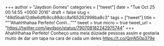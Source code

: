 
+++
author = "Jaydson Gomes"
categories = ["tweet"]
date = "Tue Oct 25 00:14:55 +0000 2016"
draft = false
slug = "48d5bab12d8e6dfb9cc88dcc8a165262998ba8c3"
tags = ["tweet"]
title = """AhahHhahaa Perfeito! Conh..."""
tweet = true
micro = true
tweet_url = "https://twitter.com/jaydson/status/790708182242975744"
+++
AhahHhahaa Perfeito! Conheço uma meia dúziade pessoas assim e gostaria muito de dar um tapa na cara de cada um deles https://t.co/QmN50p379e
